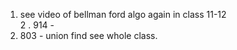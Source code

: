 1. see video of bellman ford algo again in class 11-12          
2 . 914 - 
3. 803 - union find 
see whole class.
